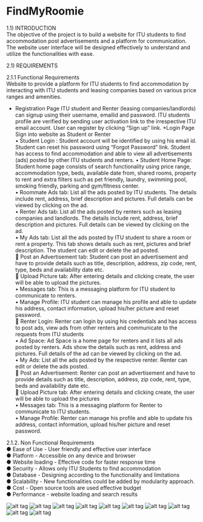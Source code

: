 # FindMyRoomie

1.1) INTRODUCTION</br>
The objective of the project is to build a website for ITU students to find accommodation post advertisements and a platform for communication. The website user interface will be designed effectively to understand and utilize the functionalities with ease.

2.1) REQUIREMENTS<br>

2.1.1 Functional Requirements</br>
Website to provide a platform for ITU students to find accommodation by interacting with ITU students and leasing companies based on various price ranges and amenities.
* Registration Page 
ITU student and Renter (leasing companies/landlords) can signup using their username, emailid and password. ITU students profile are verified by sending user activation link to the irrespective ITU email account. User can register by clicking “Sign up” link.
*Login Page
Sign into website as Student or Renter <br> 
•	Student Login : Student account will be identified by using his email id. Student can reset his password using “Forgot Password” link. Student has access to find accommodation and able to view all advertisements (ads) posted by other ITU students and renters.
•	Student Home Page: Student home page consists of search functionality using price range, accommodation type, beds, available date from, shared rooms, property to rent and extra filters such as pet friendly, laundry, swimming pool, smoking friendly, parking and  gym/fitness center. <br>
•	Roommate Ads tab: List all the ads posted by ITU students. The details include rent, address, brief description and pictures. Full details can be viewed by clicking on the ad. <br>
•	Renter Ads tab: List all the ads posted by renters such as leasing companies and landlords. The details include rent, address, brief description and pictures. Full details can be viewed by clicking on the ad. <br>
•	My Ads tab: List all the ads posted by ITU student to share a room or rent a property. This tab shows details such as rent, pictures and brief description. The student can edit or delete the ad posted. <br>
	Post an Advertisement tab: Student can post an advertisement and have to provide details such as title, description, address, zip code, rent, type, beds and availability date etc. <br>
	Upload Picture tab: After entering details and clicking create, the user will be able to upload the pictures. <br>
•	Messages tab: This is a messaging platform for ITU student to communicate to renters. <br>
•	Manage Profile: ITU student can manage his profile and able to update his address, contact information, upload his/her picture and reset password. <br>
	Renter Login: Renter can login by using his credentials and has access to post ads, view ads from other renters and communicate to the requests from ITU students <br>
•	Ad Space: Ad Space is a home page for renters and it lists all ads posted by renters. Ads show the details such as rent, address and pictures. Full details of the ad can be viewed by clicking on the ad. <br>
•	My Ads: List all the ads posted by the respective renter. Renter can edit or delete the ads posted. <br>
	Post an Advertisement: Renter can post an advertisement and have to provide details such as title, description, address, zip code, rent, type, beds and availability date etc. <br>
	Upload Picture tab: After entering details and clicking create, the user will be able to upload the pictures <br>
•	Messages tab: This is a messaging platform for Renter to communicate to ITU students. <br>
•	Manage Profile: Renter can manage his profile and able to update his address, contact information, upload his/her picture and reset password.

2.1.2. Non Functional Requirements<br>
● Ease of Use - User friendly and effective user interface<br>
● Platform - Accessible on any device and browser<br>
● Website loading - Effective code for faster response time<br>
● Security - Allows only ITU Students to find accommodation<br>
● Database - Designing according to the functionality and limitations<br>
● Scalability - New functionalities could be added by modularity approach.<br>
● Cost - Open source tools are used effective budget<br>
● Performance - website loading and search results



![alt tag](Designs/1.jpg)
![alt tag](Designs/2.jpg)
![alt tag](Designs/3.jpg)
![alt tag](Designs/4.jpg)
![alt tag](Designs/5.jpg)
![alt tag](Designs/6.jpg)
![alt tag](Designs/7.jpg)
![alt tag](Designs/8.jpg)
![alt tag](Designs/9.jpg)
![alt tag](Designs/10.jpg)
